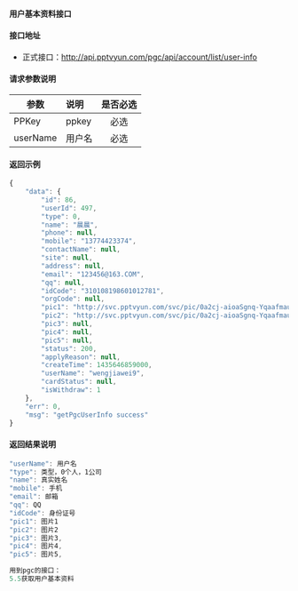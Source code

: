 #### 用户基本资料接口

#### 接口地址
  * 正式接口：http://api.pptvyun.com/pgc/api/account/list/user-info

#### 请求参数说明
|  参数         |说明          |是否必选|
| ------------- |:-------------|:-----:|
| PPKey      | ppkey |必选|
| userName      | 用户名 |必选    |
#### 返回示例
```javascript
{
    "data": {
        "id": 86,
        "userId": 497,
        "type": 0,
        "name": "晨晨",
        "phone": null,
        "mobile": "13774423374",
        "contactName": null,
        "site": null,
        "address": null,
        "email": "123456@163.COM",
        "qq": null,
        "idCode": "310108198601012781",
        "orgCode": null,
        "pic1": "http://svc.pptvyun.com/svc/pic/0a2cj-aioaSgnq-YqaafmauXqOzU3erVqp-b0OjU09Xe4qTV4OTil9nU3Z_Y2d_In6GloKWepaibm6vIn6mfmqeco9WgotnK1KWhntrK06KgyqfL1qTOoNjLoaail-DV1w.jpg",
        "pic2": "http://svc.pptvyun.com/svc/pic/0a2cj-aioaSgnq-YqaafmauXqOzU3erVqp-b0OjU09Xe4qTV4OTil9nU3Z_Y2d_In6nPoaWZptKbzdnHn6GdzqnL06Glntyap6WendzKptPPn6adodOkzdnLqdGll-DV1w.jpg",
        "pic3": null,
        "pic4": null,
        "pic5": null,
        "status": 200,
        "applyReason": null,
        "createTime": 1435646859000,
        "userName": "wengjiawei9",
        "cardStatus": null,
        "isWithdraw": 1
    },
    "err": 0,
    "msg": "getPgcUserInfo success"
}
```

#### 返回结果说明
```javascript
"userName": 用户名
"type": 类型，0个人，1公司
"name": 真实姓名
"mobile": 手机
"email": 邮箱
"qq": QQ
"idCode": 身份证号
"pic1": 图片1
"pic2": 图片2
"pic3": 图片3,
"pic4": 图片4,
"pic5": 图片5,

用到pgc的接口：
5.5获取用户基本资料
```